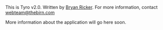 This is Tyro v2.0. Written by [Bryan Ricker](http://bryanricker.com). For more information, contact [webteam@thebirn.com](mailto:webteam@thebirn.com)

More information about the application will go here soon.
